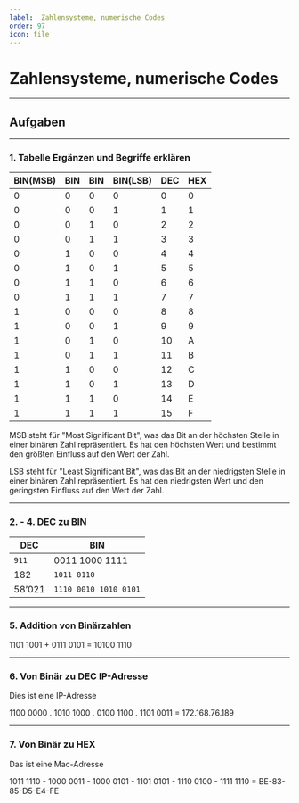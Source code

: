 ```yaml
---
label:  Zahlensysteme, numerische Codes
order: 97
icon: file
---
```


# Zahlensysteme, numerische Codes

---

## Aufgaben

---

### 1. Tabelle Ergänzen und Begriffe erklären

| BIN(MSB) | BIN | BIN | BIN(LSB) | DEC | HEX |
|----------|-----|-----|----------|-----|-----|
| 0        | 0   | 0   | 0        | 0   | 0   |
| 0        | 0   | 0   | 1        | 1   | 1   |
| 0        | 0   | 1   | 0        | 2   | 2   |
| 0        | 0   | 1   | 1        | 3   | 3   |
| 0        | 1   | 0   | 0        | 4   | 4   |
| 0        | 1   | 0   | 1        | 5   | 5   |
| 0        | 1   | 1   | 0        | 6   | 6   |
| 0        | 1   | 1   | 1        | 7   | 7   |
| 1        | 0   | 0   | 0        | 8   | 8   |
| 1        | 0   | 0   | 1        | 9   | 9   |
| 1        | 0   | 1   | 0        | 10  | A   |
| 1        | 0   | 1   | 1        | 11  | B   |
| 1        | 1   | 0   | 0        | 12  | C   |
| 1        | 1   | 0   | 1        | 13  | D   |
| 1        | 1   | 1   | 0        | 14  | E   |
| 1        | 1   | 1   | 1        | 15  | F   |

MSB steht für "Most Significant Bit", was das Bit an der höchsten Stelle in einer binären Zahl repräsentiert. Es hat den höchsten Wert und bestimmt den größten Einfluss auf den Wert der Zahl.

LSB steht für "Least Significant Bit", was das Bit an der niedrigsten Stelle in einer binären Zahl repräsentiert. Es hat den niedrigsten Wert und den geringsten Einfluss auf den Wert der Zahl.

---

### 2. - 4. DEC zu BIN

| DEC | BIN |
|-----|-----|
| `911` | 0011 1000 1111   |
|182 | `1011 0110` |
|58’021 |  `1110 0010 1010 0101` |

---

### 5. Addition von Binärzahlen

1101 1001 + 0111 0101 = 10100 1110

---

### 6. Von Binär zu DEC IP-Adresse
Dies ist eine IP-Adresse

1100 0000 . 1010 1000 . 0100 1100 . 1101 0011 = 172.168.76.189
 
---

 ### 7. Von Binär zu HEX

Das ist eine Mac-Adresse

 1011 1110 - 1000 0011 - 1000 0101 - 1101 0101 - 1110 0100 - 1111 1110 = BE-83-85-D5-E4-FE